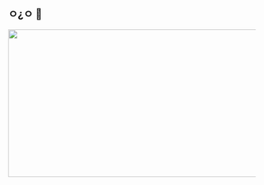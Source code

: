 ## ㅇ¿ㅇ 👋

<a href="https://www.gitanimals.org/en_US?utm_medium=image&utm_source=d-kjh&utm_content=farm">
<img
  src="https://render.gitanimals.org/farms/d-kjh"
  width="600"
  height="300"
/>
</a>
